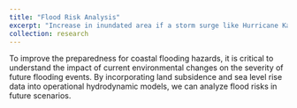 ```yaml
---
title: "Flood Risk Analysis"
excerpt: "Increase in inundated area if a storm surge like Hurricane Katrina were to hit New Orleans again in 2100. <br/><img src='/images/research-figure-3.png'>"
collection: research
---
```


To improve the preparedness for coastal flooding hazards, it is critical to understand the impact of current environmental changes on the severity of future flooding events. By incorporating land subsidence and sea level rise data into operational hydrodynamic models, we can analyze flood risks in future scenarios.
